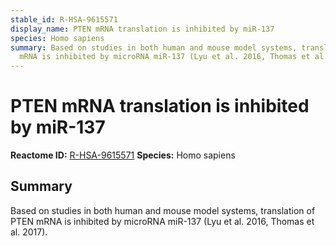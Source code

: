 ```yaml
---
stable_id: R-HSA-9615571
display_name: PTEN mRNA translation is inhibited by miR-137
species: Homo sapiens
summary: Based on studies in both human and mouse model systems, translation of PTEN
  mRNA is inhibited by microRNA miR-137 (Lyu et al. 2016, Thomas et al. 2017).
---
```


# PTEN mRNA translation is inhibited by miR-137
**Reactome ID:** [R-HSA-9615571](https://reactome.org/content/detail/R-HSA-9615571)
**Species:** Homo sapiens

## Summary

Based on studies in both human and mouse model systems, translation of PTEN mRNA is inhibited by microRNA miR-137 (Lyu et al. 2016, Thomas et al. 2017).
